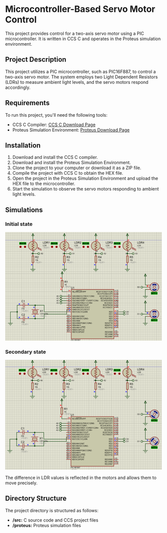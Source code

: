 # Microcontroller-Based Servo Motor Control

This project provides control for a two-axis servo motor using a PIC microcontroller. It is written in CCS C and operates in the Proteus simulation environment.

## Project Description

This project utilizes a PIC microcontroller, such as PIC16F887, to control a two-axis servo motor. The system employs two Light Dependent Resistors (LDRs) to measure ambient light levels, and the servo motors respond accordingly.

## Requirements

To run this project, you'll need the following tools:

- CCS C Compiler: [CCS C Download Page](https://www.ccsinfo.com/ccsfreedemo.php)
- Proteus Simulation Environment: [Proteus Download Page](https://www.labcenter.com/downloads/)

## Installation

1. Download and install the CCS C compiler.
2. Download and install the Proteus Simulation Environment.
3. Clone the project to your computer or download it as a ZIP file.
4. Compile the project with CCS C to obtain the HEX file.
5. Open the project in the Proteus Simulation Environment and upload the HEX file to the microcontroller.
6. Start the simulation to observe the servo motors responding to ambient light levels.

## Simulations

### Initial state
![Vertical Axis Control](proteus/initial_condition.png)

### Secondary state

![Vertical Axis Control](proteus/screenshots.png)

The difference in LDR values is reflected in the motors and allows them to move precisely.

## Directory Structure

The project directory is structured as follows:

- **/src:** C source code and CCS project files
- **/proteus:** Proteus simulation files

